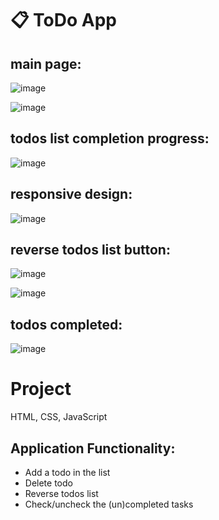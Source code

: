 # :clipboard: ToDo App 
## main page: 
![image](https://github.com/fecordos/ToDo/assets/61146410/65ce0070-5bd8-4f31-9984-b821db0d855d)

![image](https://github.com/fecordos/ToDo/assets/61146410/bbac1870-608f-4d66-813e-4cddc1038ce7)

## todos list completion progress:
![image](https://github.com/fecordos/ToDo/assets/61146410/3b3e3744-04cb-436f-ac93-6835d2e9d9b2)

## responsive design: <br />
![image](https://github.com/fecordos/ToDo/assets/61146410/63ab789d-cb92-41a1-b217-c6ecc3f31f7b)

## reverse todos list button: <br />
![image](https://github.com/fecordos/ToDo/assets/61146410/d9f3e552-1231-4106-9723-07beeb23e77e)
 
![image](https://github.com/fecordos/ToDo/assets/61146410/b686900c-67dc-4129-8552-278253b16b95)

## todos completed: <br />
![image](https://github.com/fecordos/ToDo/assets/61146410/b6cd09dc-9e45-4e9d-9f07-d18d4b75a02c)

# Project
HTML, CSS, JavaScript

## Application Functionality:
<ul>
<li>Add a todo in the list</li>
<li>Delete todo</li>
<li>Reverse todos list</li>
<li>Check/uncheck the (un)completed tasks</li>
</ul>



